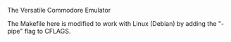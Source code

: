 The Versatile Commodore Emulator

The Makefile here is modified to work with Linux (Debian) by adding the "-pipe" flag to CFLAGS.
